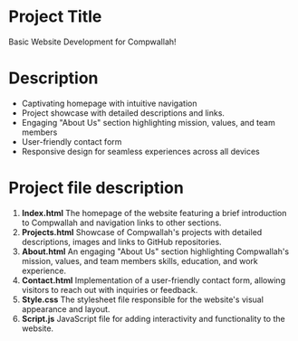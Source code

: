 # Project Title

Basic Website Development for Compwallah!

# Description

- Captivating homepage with intuitive navigation
- Project showcase with detailed descriptions and links.
- Engaging "About Us" section highlighting mission, values, and team members
- User-friendly contact form
- Responsive design for seamless experiences across all devices

# Project file description

1. **Index.html**
   The homepage of the website featuring a brief introduction to Compwallah and navigation links to other sections.
2. **Projects.html**
   Showcase of Compwallah's projects with detailed descriptions, images and links to GitHub repositories.
3. **About.html**
   An engaging "About Us" section highlighting Compwallah's mission, values, and team members skills, education, and work experience.
4. **Contact.html**
   Implementation of a user-friendly contact form, allowing visitors to reach out with inquiries or feedback.
5. **Style.css**
   The stylesheet file responsible for the website's visual appearance and layout.
6. **Script.js**
   JavaScript file for adding interactivity and functionality to the website.
